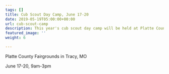 ```yaml
---
tags: []
title: Cub Scout Day Camp, June 17-20
date: 2019-05-19T05:00:00+00:00
url: cub-scout-camp
description: This year's cub scout day camp will be held at Platte County Fairgrounds
featured_image: ''
weight: 6

---
```

Platte County Fairgrounds in Tracy, MO

June 17-20, 9am-3pm